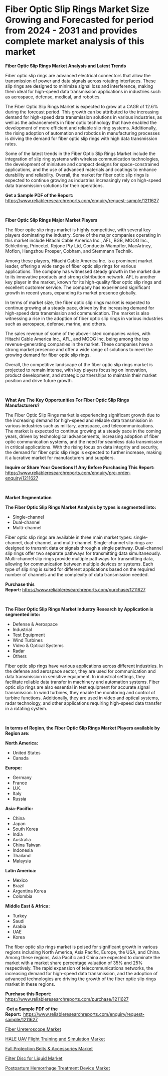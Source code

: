 <p><h1>Fiber Optic Slip Rings Market Size Growing and Forecasted for period from 2024 - 2031 and provides complete market analysis of this market</h1></p><p><strong>Fiber Optic Slip Rings Market Analysis and Latest Trends</strong></p>
<p><p>Fiber optic slip rings are advanced electrical connectors that allow the transmission of power and data signals across rotating interfaces. These slip rings are designed to minimize signal loss and interference, making them ideal for high-speed data transmission applications in industries such as aerospace, defense, medical, and robotics.</p><p>The Fiber Optic Slip Rings Market is expected to grow at a CAGR of 12.6% during the forecast period. This growth can be attributed to the increasing demand for high-speed data transmission solutions in various industries, as well as the advancements in fiber optic technology that have enabled the development of more efficient and reliable slip ring systems. Additionally, the rising adoption of automation and robotics in manufacturing processes is driving the demand for fiber optic slip rings with high data transmission rates.</p><p>Some of the latest trends in the Fiber Optic Slip Rings Market include the integration of slip ring systems with wireless communication technologies, the development of miniature and compact designs for space-constrained applications, and the use of advanced materials and coatings to enhance durability and reliability. Overall, the market for fiber optic slip rings is expected to continue growing as industries increasingly rely on high-speed data transmission solutions for their operations.</p></p>
<p><strong>Get a Sample PDF of the Report:&nbsp;</strong> <a href="https://www.reliableresearchreports.com/enquiry/request-sample/1211627">https://www.reliableresearchreports.com/enquiry/request-sample/1211627</a></p>
<p>&nbsp;</p>
<p><strong>Fiber Optic Slip Rings Major Market Players</strong></p>
<p><p>The fiber optic slip rings market is highly competitive, with several key players dominating the industry. Some of the major companies operating in this market include Hitachi Cable America Inc., AFL, BGB, MOOG Inc., Schleifring, Princetel, Rojone Pty Ltd, Conductix-Wampfler, MacArtney, Moflon, Hangzhou Prosper, Cobham, and Stemmann Technik.</p><p>Among these players, Hitachi Cable America Inc. is a prominent market leader, offering a wide range of fiber optic slip rings for various applications. The company has witnessed steady growth in the market due to its innovative products and strong distribution network. AFL is another key player in the market, known for its high-quality fiber optic slip rings and excellent customer service. The company has experienced significant growth in recent years, expanding its market presence globally.</p><p>In terms of market size, the fiber optic slip rings market is expected to continue growing at a steady pace, driven by the increasing demand for high-speed data transmission and communication. The market is also witnessing a rise in the adoption of fiber optic slip rings in various industries such as aerospace, defense, marine, and others.</p><p>The sales revenue of some of the above-listed companies varies, with Hitachi Cable America Inc., AFL, and MOOG Inc. being among the top revenue-generating companies in the market. These companies have a strong market presence and offer a wide range of solutions to meet the growing demand for fiber optic slip rings.</p><p>Overall, the competitive landscape of the fiber optic slip rings market is projected to remain intense, with key players focusing on innovation, product development, and strategic partnerships to maintain their market position and drive future growth.</p></p>
<p>&nbsp;</p>
<p><strong>What Are The Key Opportunities For Fiber Optic Slip Rings Manufacturers?</strong></p>
<p><p>The Fiber Optic Slip Rings market is experiencing significant growth due to the increasing demand for high-speed and reliable data transmission in various industries such as military, aerospace, and telecommunications. The market is expected to continue growing at a steady pace in the coming years, driven by technological advancements, increasing adoption of fiber optic communication systems, and the need for seamless data transmission in critical applications. With the rising focus on data integrity and security, the demand for fiber optic slip rings is expected to further increase, making it a lucrative market for manufacturers and suppliers.</p></p>
<p><strong>Inquire or Share Your Questions If Any Before Purchasing This Report:</strong> <a href="https://www.reliableresearchreports.com/enquiry/pre-order-enquiry/1211627">https://www.reliableresearchreports.com/enquiry/pre-order-enquiry/1211627</a></p>
<p>&nbsp;</p>
<p><strong>Market Segmentation</strong></p>
<p><strong>The Fiber Optic Slip Rings Market Analysis by types is segmented into:</strong></p>
<p><ul><li>Single-channel</li><li>Dual-channel</li><li>Multi-channel</li></ul></p>
<p><p>Fiber optic slip rings are available in three main market types: single-channel, dual-channel, and multi-channel. Single-channel slip rings are designed to transmit data or signals through a single pathway. Dual-channel slip rings offer two separate pathways for transmitting data simultaneously. Multi-channel slip rings provide multiple pathways for transmitting data, allowing for communication between multiple devices or systems. Each type of slip ring is suited for different applications based on the required number of channels and the complexity of data transmission needed.</p></p>
<p><strong>Purchase this Report:&nbsp;</strong><a href="https://www.reliableresearchreports.com/purchase/1211627">https://www.reliableresearchreports.com/purchase/1211627</a></p>
<p>&nbsp;</p>
<p><strong>The Fiber Optic Slip Rings Market Industry Research by Application is segmented into:</strong></p>
<p><ul><li>Defense & Aerospace</li><li>Industrial</li><li>Test Equipment</li><li>Wind Turbines</li><li>Video & Optical Systems</li><li>Radar</li><li>Others</li></ul></p>
<p><p>Fiber optic slip rings have various applications across different industries. In the defense and aerospace sector, they are used for communication and data transmission in sensitive equipment. In industrial settings, they facilitate reliable data transfer in machinery and automation systems. Fiber optic slip rings are also essential in test equipment for accurate signal transmission. In wind turbines, they enable the monitoring and control of turbine functions. Additionally, they are used in video and optical systems, radar technology, and other applications requiring high-speed data transfer in a rotating system.</p></p>
<p>&nbsp;</p>
<p><strong>In terms of Region, the Fiber Optic Slip Rings Market Players available by Region are:</strong></p>
<p>
    <p> <strong> North America: </strong>
        <ul>
            <li>United States</li>
            <li>Canada</li>
        </ul>
        </p> 
    <p> <strong> Europe: </strong>
        <ul>
            <li>Germany</li>
            <li>France</li>
            <li>U.K.</li>
            <li>Italy</li>
            <li>Russia</li>
        </ul>
        </p> 
    <p> <strong> Asia-Pacific: </strong>
        <ul>
            <li>China</li>
            <li>Japan</li>
            <li>South Korea</li>
            <li>India</li>
            <li>Australia</li>
            <li>China Taiwan</li>
            <li>Indonesia</li>
            <li>Thailand</li>
            <li>Malaysia</li>
        </ul>
        </p> 
    <p> <strong> Latin America: </strong>
        <ul>
            <li>Mexico</li>
            <li>Brazil</li>
            <li>Argentina Korea</li>
            <li>Colombia</li>
        </ul>
        </p> 
    <p> <strong> Middle East & Africa: </strong>
        <ul>
            <li>Turkey</li>
            <li>Saudi</li>
            <li>Arabia</li>
            <li>UAE</li>
            <li>Korea</li>
        </ul>
    </p>
    </p>
<p><p>The fiber optic slip rings market is poised for significant growth in various regions including North America, Asia Pacific, Europe, the USA, and China. Among these regions, Asia Pacific and China are expected to dominate the market with a market share percentage valuation of 35% and 25% respectively. The rapid expansion of telecommunications networks, the increasing demand for high-speed data transmission, and the adoption of advanced technologies are driving the growth of the fiber optic slip rings market in these regions.</p></p>
<p><strong>Purchase this Report: </strong><a href="https://www.reliableresearchreports.com/purchase/1211627">https://www.reliableresearchreports.com/purchase/1211627</a></p>
<p>&nbsp;<strong>Get a Sample PDF of the Report:&nbsp;&nbsp;</strong><a href="https://www.reliableresearchreports.com/enquiry/request-sample/1211627">https://www.reliableresearchreports.com/enquiry/request-sample/1211627</a></p>
<p><strong></strong></p>
<p><p><a href="https://medium.com/@henryprice766/fiber-ureteroscope-market-insight-market-trends-growth-forecasted-from-2024-to-2031-c7db8a721de7">Fiber Ureteroscope Market</a></p><p><a href="https://medium.com/@henryprice766/hale-uav-flight-training-and-simulation-market-analysis-and-sze-forecasted-for-period-from-2024-to-3ff00c5ba76c">HALE UAV Flight Training and Simulation Market</a></p><p><a href="https://medium.com/@henryprice766/fall-protection-belts-amp-accessories-market-size-cagr-trends-2024-2030-48950a42de7e">Fall Protection Belts & Accessories Market</a></p><p><a href="https://medium.com/@henryprice766/filter-disc-for-liquid-market-trends-and-market-analysis-forecasted-for-period-2024-2031-b3242f01e416">Filter Disc for Liquid Market</a></p><p><a href="https://medium.com/p/9c874de71d98/edit">Postpartum Hemorrhage Treatment Device Market</a></p></p>